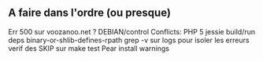 ## A faire dans l'ordre (ou presque)

Err 500 sur voozanoo.net ?
DEBIAN/control Conflicts:
PHP 5
jessie build/run deps
binary-or-shlib-defines-rpath
grep -v sur logs pour isoler les erreurs
verif des SKIP sur make test
Pear install warnings
